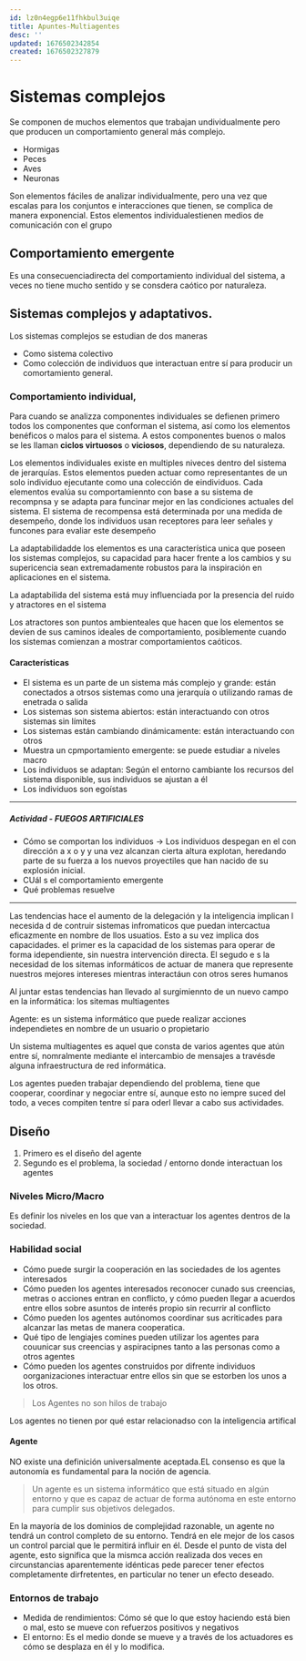 ```yaml
---
id: lz0n4egp6e11fhkbul3uiqe
title: Apuntes-Multiagentes
desc: ''
updated: 1676502342854
created: 1676502327879
---
```

# Sistemas complejos
Se componen de muchos elementos que trabajan undividualmente pero que producen un comportamiento general más complejo.

* Hormigas
* Peces
* Aves
* Neuronas

Son elementos fáciles de analizar individualmente, pero una vez que escalas para los conjuntos e interacciones que tienen, se complica de manera exponencial. Estos elementos individualestienen medios de comunicación con el grupo

## Comportamiento emergente

Es una consecuenciadirecta del comportamiento individual del sistema, a veces no tiene mucho sentido y se consdera caótico por naturaleza.

## Sistemas complejos y adaptativos.

Los sistemas complejos se estudian de dos maneras

* Como sistema colectivo
* Como colección de individuos que interactuan entre sí para producir un comortamiento general.

### Comportamiento individual,

Para cuando se analizza componentes individuales se defienen primero todos los componentes que conforman el sistema, así como los elementos benéficos o malos para el sistema. A estos componentes buenos o malos se les llaman **ciclos virtuosos** o **viciosos**, dependiendo de su naturaleza.

Los elementos individuales existe en multiples niveces dentro del sistema de jerarquías. Estos elementos pueden actuar como representantes de un solo individuo ejecutante como una colección de eindividuos. Cada elementos evalúa su comportamiennto con base a su sistema de recompnsa y se adapta para funcinar mejor en las condiciones actuales del sistema. El sistema de recompensa está determinada por una medida de desempeño, donde los individuos usan receptores para leer señales y funcones para evaliar este desempeño

La adaptabilidadde los elementos es una característica unica que poseen los sistemas complejos, su capacidad para hacer frente a los cambios y su supericencia sean extremadamente robustos para la inspiración en aplicaciones en el sistema.

La adaptabilida del sistema está muy influenciada por la presencia del ruido y atractores en el sistema

Los atractores son puntos ambienteales que hacen que los elementos se devíen de sus caminos ideales de comportamiento, posiblemente cuando los sistemas comienzan a mostrar comportamientos caóticos.

#### Características

* El sistema es un parte de un sistema más complejo y grande: están conectados a otrsos sistemas como una jerarquía o utilizando ramas de enetrada o salida
* Los sistemas son sistema abiertos: están interactuando con otros sistemas sin límites
* Los sistemas están cambiando dinámicamente: están interactuando con otros
* Muestra un cpmportamiento emergente: se puede estudiar a niveles macro
* Los individuos se adaptan:  Según el entorno cambiante los recursos del sistema disponible, sus individuos se ajustan a él
* Los individuos son egoístas

--------
##### Actividad - FUEGOS ARTIFICIALES
* Cómo se comportan los individuos -> Los individuos despegan en el con dirección a x o y y una vez alcanzan cierta altura explotan, heredando parte de su fuerza  a los nuevos proyectiles que han nacido de su explosión inicial.
* CUál s el comportamiento emergente
* Qué problemas resuelve
--------

Las tendencias hace el aumento de la delegación y la inteligencia implican l necesida d de contruir sistemas infromaticos que puedan intercactua eficazmente en nombre de llos usuatios. Esto a su vez implica dos capacidades. el primer es la capacidad de los sistemas para operar de forma idependiente, sin nuestra intervención directa. El segudo e s la necesidad de los sitemas informáticos de actuar de manera que represente nuestros mejores intereses mientras interactáun con otros seres humanos

Al juntar estas tendencias han llevado al surgimiennto de un nuevo campo en la informática: los sitemas multiagentes

Agente: es un sistema informático que puede realizar acciones independietes en nombre de un usuario o propietario

Un sistema multiagentes es aquel que consta de varios agentes que atún entre sí, nomralmente mediante el intercambio de mensajes a travésde alguna infraestructura de red informática.

Los agentes pueden trabajar dependiendo del problema, tiene que cooperar, coordinar y negociar entre sí, aunque esto no iempre suced del todo, a veces compiten tentre sí para oderl llevar a cabo sus actividades.

## Diseño
1. Primero es el diseño del agente
2. Segundo es el problema, la sociedad / entorno donde interactuan los agentes

### Niveles Micro/Macro
Es definir los niveles en los que van a interactuar los agentes dentros de la sociedad.

### Habilidad social
* Cómo puede surgir la cooperación en las sociedades de los agentes interesados
* Cómo pueden los agentes interesados reconocer cunado sus creencias, metras o acciones entran en conflicto, y cómo pueden llegar a acuerdos entre ellos sobre asuntos de interés propio sin recurrir al conflicto
* Cómo pueden los agentes autónomos coordinar sus acriticades para alcanzar las metas de manera cooperatica.
* Qué tipo de lengiajes comines pueden utilizar los agentes para couunicar sus creencias y aspiracipnes tanto a las personas como a otros agentes
* Cómo pueden los agentes construidos por difrente individuos oorganizaciones interactuar entre ellos sin que se estorben los unos a los otros.

> Los Agentes no son hilos de trabajo

Los agentes no tienen por qué estar relacionadso con la inteligencia artifical

#### Agente

NO existe una definición universalmente aceptada.EL consenso es que la autonomía es fundamental para la noción de agencia.

> Un agente es un sistema informático que está situado en algún 
entorno y que es capaz de actuar de forma autónoma en este entorno para cumplir sus objetivos delegados.

En la mayoría de los dominios de complejidad razonable, un agente no tendrá un control completo de su entorno. Tendrá en ele mejor de los casos un control parcial que le permitirá influir en él. Desde el punto de vista del agente, esto significa que la mismca acción realizada dos veces en circunstancias aparentemente idénticas pede parecer tener efectos completamente dirfretentes, en particular no tener un efecto deseado.

### Entornos de trabajo

* Medida de rendimientos: Cómo sé que lo que estoy haciendo está bien o mal, esto se mueve con refuerzos positivos y negativos
* El entorno: Es el medio donde se mueve y a través de los actuadores es cómo se desplaza en él y lo modifica.
